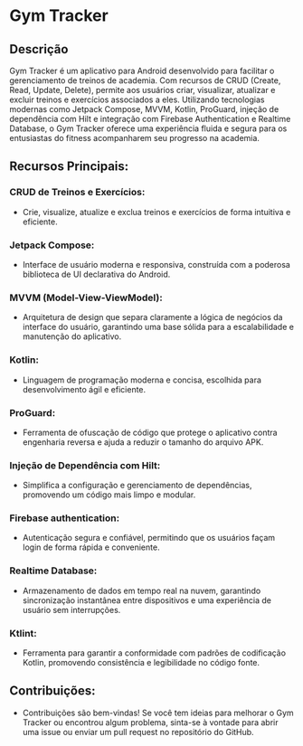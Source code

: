# Gym Tracker

## Descrição

Gym Tracker é um aplicativo para Android desenvolvido para facilitar o gerenciamento de treinos de
academia. Com recursos de CRUD (Create, Read, Update, Delete), permite aos usuários criar,
visualizar, atualizar e excluir treinos e exercícios associados a eles. Utilizando tecnologias
modernas como Jetpack Compose, MVVM, Kotlin, ProGuard, injeção de dependência com Hilt e integração
com Firebase Authentication e Realtime Database, o Gym Tracker oferece uma experiência fluida e
segura para os entusiastas do fitness acompanharem seu progresso na academia.

## Recursos Principais:

### CRUD de Treinos e Exercícios:

- Crie, visualize, atualize e exclua treinos e exercícios de forma intuitiva e eficiente.

### Jetpack Compose:

- Interface de usuário moderna e responsiva, construída com a poderosa biblioteca de UI declarativa
  do Android.

### MVVM (Model-View-ViewModel):

- Arquitetura de design que separa claramente a lógica de negócios da interface do usuário,
  garantindo uma base sólida para a escalabilidade e manutenção do aplicativo.

### Kotlin:

- Linguagem de programação moderna e concisa, escolhida para desenvolvimento ágil e eficiente.

### ProGuard:

- Ferramenta de ofuscação de código que protege o aplicativo contra engenharia reversa e ajuda a
  reduzir o tamanho do arquivo APK.

### Injeção de Dependência com Hilt:

- Simplifica a configuração e gerenciamento de dependências, promovendo um código mais limpo e
  modular.

### Firebase authentication:

- Autenticação segura e confiável, permitindo que os usuários façam login de forma rápida e
  conveniente.

### Realtime Database:

- Armazenamento de dados em tempo real na nuvem, garantindo sincronização instantânea entre
  dispositivos e uma experiência de usuário sem interrupções.

### Ktlint:

- Ferramenta para garantir a conformidade com padrões de codificação Kotlin, promovendo consistência e
legibilidade no código fonte.

## Contribuições:

- Contribuições são bem-vindas! Se você tem ideias para melhorar o Gym Tracker ou encontrou algum problema, sinta-se à vontade para abrir uma issue ou enviar um pull request no repositório do GitHub.
